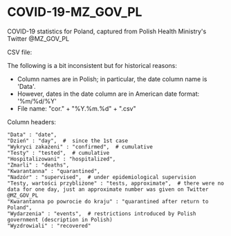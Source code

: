 # COVID-19-MZ_GOV_PL
COVID-19 statistics for Poland, captured from Polish Health Ministry's Twitter @MZ_GOV_PL

CSV file:

The following is a bit inconsistent but for historical reasons: 
* Column names are in Polish; in particular, the date column name is 'Data'. 
* However, dates in the date column are in American date format: '%m/%d/%Y'
* File name: "cor." + "%Y.%m.%d" + ".csv"

Column headers: 
```
"Data" : "date", 
"Dzień" : "day",  #  since the 1st case 
"Wykryci zakażeni" : "confirmed",  # cumulative
"Testy" : "tested",  # cumulative
"Hospitalizowani" : "hospitalized", 
"Zmarli" : "deaths", 
"Kwarantanna" : "quarantined", 
"Nadzór" : "supervised",  # under epidemiological supervision
"Testy, wartości przybliżone" : "tests, approximate",  # there were no data for one day, just an approximate number was given on Twitter @MZ_GOV_PL
"Kwarantanna po powrocie do kraju" : "quarantined after return to Poland", 
"Wydarzenia" : "events",  # restrictions introduced by Polish government (description in Polish)
"Wyzdrowiali" : "recovered"
```
